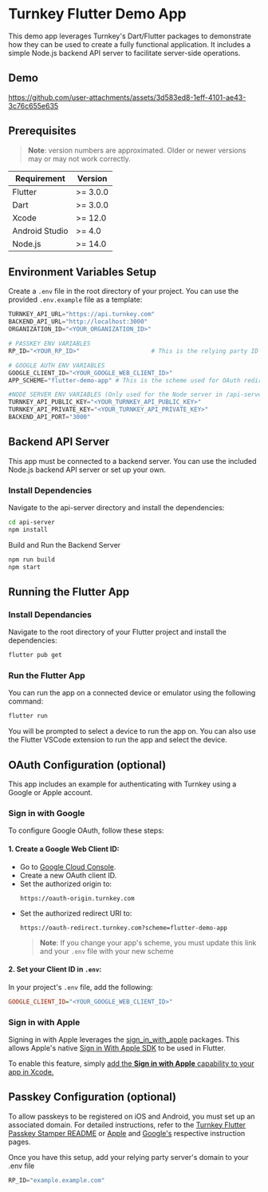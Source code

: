 # Turnkey Flutter Demo App

This demo app leverages Turnkey's Dart/Flutter packages to demonstrate how they can be used to create a fully functional application. It includes a simple Node.js backend API server to facilitate server-side operations.

## Demo

https://github.com/user-attachments/assets/3d583ed8-1eff-4101-ae43-3c76c655e635

## Prerequisites

> **Note**: version numbers are approximated. Older or newer versions may or may not work correctly.

| Requirement    | Version  |
| -------------- | -------- |
| Flutter        | >= 3.0.0 |
| Dart           | >= 3.0.0 |
| Xcode          | >= 12.0  |
| Android Studio | >= 4.0   |
| Node.js        | >= 14.0  |

## Environment Variables Setup

Create a `.env` file in the root directory of your project. You can use the provided `.env.example` file as a template:

```python
TURNKEY_API_URL="https://api.turnkey.com"
BACKEND_API_URL="http://localhost:3000"
ORGANIZATION_ID="<YOUR_ORGANIZATION_ID>"

# PASSKEY ENV VARIABLES
RP_ID="<YOUR_RP_ID>"                    # This is the relying party ID that hosts your .well-known file

# GOOGLE AUTH ENV VARIABLES
GOOGLE_CLIENT_ID="<YOUR_GOOGLE_WEB_CLIENT_ID>"
APP_SCHEME="flutter-demo-app" # This is the scheme used for OAuth redirects in the app. It should match the one used in the iOS and Android projects.

#NODE SERVER ENV VARIABLES (Only used for the Node server in /api-server)
TURNKEY_API_PUBLIC_KEY="<YOUR_TURNKEY_API_PUBLIC_KEY>"
TURNKEY_API_PRIVATE_KEY="<YOUR_TURNKEY_API_PRIVATE_KEY>"
BACKEND_API_PORT="3000"
```

## Backend API Server

This app must be connected to a backend server. You can use the included Node.js backend API server or set up your own.

### Install Dependencies

Navigate to the api-server directory and install the dependencies:

```bash
cd api-server
npm install
```

Build and Run the Backend Server

```bash
npm run build
npm start
```

## Running the Flutter App

### Install Dependancies

Navigate to the root directory of your Flutter project and install the dependencies:

```bash
flutter pub get
```

### Run the Flutter App

You can run the app on a connected device or emulator using the following command:

```bash
flutter run
```

You will be prompted to select a device to run the app on. You can also use the Flutter VSCode extension to run the app and select the device.

## OAuth Configuration (optional)

This app includes an example for authenticating with Turnkey using a Google or Apple account.

### Sign in with Google

To configure Google OAuth, follow these steps:

#### 1. Create a Google Web Client ID:

- Go to [Google Cloud Console](https://console.cloud.google.com/).
- Create a new OAuth client ID.
- Set the authorized origin to:
  ```
  https://oauth-origin.turnkey.com
  ```
- Set the authorized redirect URI to:
  ```
  https://oauth-redirect.turnkey.com?scheme=flutter-demo-app
  ```
  > **Note**: If you change your app's scheme, you must update this link and your `.env` file with your new scheme

#### 2. Set your Client ID in `.env`:

In your project's `.env` file, add the following:

```ini
GOOGLE_CLIENT_ID="<YOUR_GOOGLE_WEB_CLIENT_ID>"
```

### Sign in with Apple

Signing in with Apple leverages the [sign_in_with_apple](https://pub.dev/packages/sign_in_with_apple) packages. This allows Apple's native [Sign in With Apple SDK](https://developer.apple.com/documentation/signinwithapple) to be used in Flutter.

To enable this feature, simply [add the **Sign in with Apple** capability to your app in Xcode.](https://developer.apple.com/documentation/xcode/adding-capabilities-to-your-app)

## Passkey Configuration (optional)

To allow passkeys to be registered on iOS and Android, you must set up an associated domain. For detailed instructions, refer to the [Turnkey Flutter Passkey Stamper README](/packages/passkey-stamper) or [Apple](https://developer.apple.com/documentation/xcode/supporting-associated-domains) and [Google's](https://developer.android.com/identity/sign-in/credential-manager#add-support-dal) respective instruction pages.

Once you have this setup, add your relying party server's domain to your .env file

```python
RP_ID="example.example.com"
```

